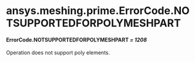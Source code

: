 # ansys.meshing.prime.ErrorCode.NOTSUPPORTEDFORPOLYMESHPART



#### ErrorCode.NOTSUPPORTEDFORPOLYMESHPART *= 1208*

Operation does not support poly elements.

<!-- !! processed by numpydoc !! -->
